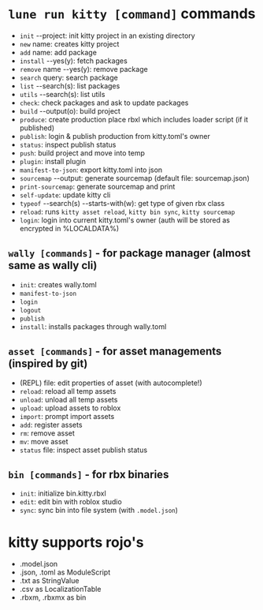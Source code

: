 # `lune run kitty [command]` commands
- `init` --project: init kitty project in an existing directory
- `new` name: creates kitty project
- `add` name: add package
- `install` --yes(y): fetch packages
- `remove` name --yes(y): remove package
- `search` query: search package
- `list` --search(s): list packages
- `utils` --search(s): list utils
- `check`: check packages and ask to update packages
- `build` --output(o): build project
- `produce`: create production place rbxl which includes loader script (if it published)
- `publish`: login & publish production from kitty.toml's owner
- `status`: inspect publish status
- `push`: build project and move into temp
- `plugin`: install plugin
- `manifest-to-json`: export kitty.toml into json
- `sourcemap` --output: generate sourcemap (default file: sourcemap.json)
- `print-sourcemap`: generate sourcemap and print
- `self-update`: update kitty cli
- `typeof` --search(s) --starts-with(w): get type of given rbx class
- `reload`: runs `kitty asset reload`, `kitty bin sync`, `kitty sourcemap`
- `login`: login into current kitty.toml's owner (auth will be stored as encrypted in %LOCALDATA%)

## `wally [commands]` - for package manager (almost same as wally cli)
- `init`: creates wally.toml
- `manifest-to-json`
- `login`
- `logout`
- `publish`
- `install`: installs packages through wally.toml

## `asset [commands]` - for asset managements (inspired by git)
- (REPL) file: edit properties of asset (with autocomplete!)
- `reload`: reload all temp assets
- `unload`: unload all temp assets
- `upload`: upload assets to roblox
- `import`: prompt import assets
- `add`: register assets
- `rm`: remove asset
- `mv`: move asset
- `status` file: inspect asset publish status
<!-- - `set`: set property of asset
- `get`: get property of asset -->

## `bin [commands]` - for rbx binaries
- `init`: initialize bin.kitty.rbxl
- `edit`: edit bin with roblox studio
- `sync`: sync bin into file system (with `.model.json`)

# kitty supports rojo's
- .model.json
- .json, .toml as ModuleScript
- .txt as StringValue
- .csv as LocalizationTable
- .rbxm, .rbxmx as bin

